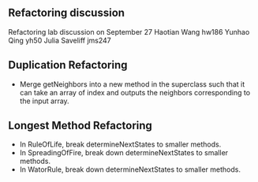 Refactoring discussion
----------------------
Refactoring lab discussion on September 27
Haotian Wang hw186
Yunhao Qing yh50
Julia Saveliff jms247

Duplication Refactoring
-----------------------
* Merge getNeighbors into a new method in the superclass such that it can take an array of index and outputs the neighbors corresponding to the input array.


Longest Method Refactoring
--------------------------
* In RuleOfLife, break determineNextStates to smaller methods.
* In SpreadingOfFire, break down determineNextStates to smaller methods.
* In WatorRule, break down determineNextStates to smaller methods.